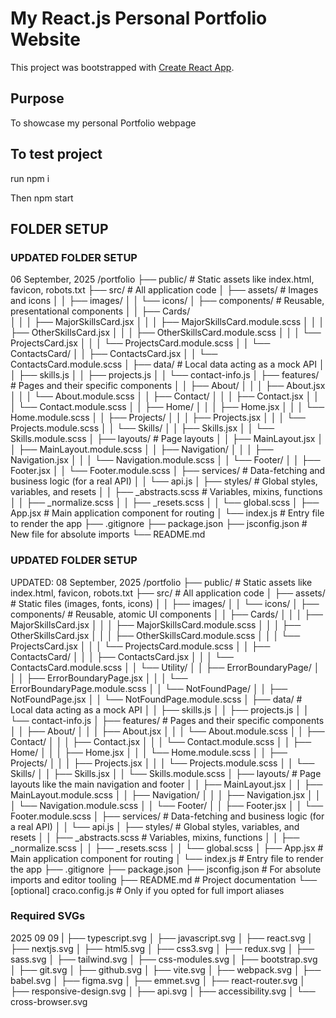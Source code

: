 # My React.js Personal Portfolio Website

This project was bootstrapped with [Create React App](https://github.com/facebook/create-react-app).

## Purpose

To showcase my personal Portfolio webpage

## To test project

run npm i

Then npm start
### 



## FOLDER SETUP



### UPDATED FOLDER SETUP



06 September, 2025
/portfolio
├── public/                 # Static assets like index.html, favicon, robots.txt
├── src/                    # All application code
│   ├── assets/             # Images and icons
│   │   ├── images/
│   │   └── icons/
│   ├── components/         # Reusable, presentational components
│   │   ├── Cards/          
│   │   │   ├── MajorSkillsCard.jsx
│   │   │   ├── MajorSkillsCard.module.scss
│   │   │   ├── OtherSkillsCard.jsx
│   │   │   ├── OtherSkillsCard.module.scss
│   │   │   └── ProjectsCard.jsx
│   │   │   └── ProjectsCard.module.scss
│   │   └── ContactsCard/
│   │       ├── ContactsCard.jsx
│   │       └── ContactsCard.module.scss
│   ├── data/               # Local data acting as a mock API
│   │   ├── skills.js
│   │   ├── projects.js
│   │   └── contact-info.js
│   ├── features/           # Pages and their specific components
│   │   ├── About/
│   │   │   ├── About.jsx
│   │   │   └── About.module.scss
│   │   ├── Contact/
│   │   │   ├── Contact.jsx
│   │   │   └── Contact.module.scss
│   │   ├── Home/
│   │   │   ├── Home.jsx
│   │   │   └── Home.module.scss
│   │   ├── Projects/
│   │   │   ├── Projects.jsx
│   │   │   └── Projects.module.scss
│   │   └── Skills/
│   │       ├── Skills.jsx
│   │       └── Skills.module.scss
│   ├── layouts/            # Page layouts
│   │   ├── MainLayout.jsx
│   │   ├── MainLayout.module.scss
│   │   ├── Navigation/
│   │   │   ├── Navigation.jsx
│   │   │   └── Navigation.module.scss
│   │   └── Footer/
│   │       ├── Footer.jsx
│   │       └── Footer.module.scss
│   ├── services/           # Data-fetching and business logic (for a real API)
│   │   └── api.js
│   ├── styles/             # Global styles, variables, and resets
│   │   ├── _abstracts.scss   # Variables, mixins, functions
│   │   ├── _normalize.scss
│   │   ├── _resets.scss
│   │   └── global.scss
│   ├── App.jsx             # Main application component for routing
│   └── index.js            # Entry file to render the app
├── .gitignore
├── package.json
├── jsconfig.json           # New file for absolute imports
└── README.md


### UPDATED FOLDER SETUP
UPDATED: 08 September, 2025
/portfolio
├── public/                 # Static assets like index.html, favicon, robots.txt
├── src/                    # All application code
│   ├── assets/             # Static files (images, fonts, icons)
│   │   ├── images/
│   │   └── icons/
│   ├── components/         # Reusable, atomic UI components
│   │   ├── Cards/
│   │   │   ├── MajorSkillsCard.jsx
│   │   │   ├── MajorSkillsCard.module.scss
│   │   │   ├── OtherSkillsCard.jsx
│   │   │   ├── OtherSkillsCard.module.scss
│   │   │   └── ProjectsCard.jsx
│   │   │   └── ProjectsCard.module.scss
│   │   ├── ContactsCard/
│   │   │   ├── ContactsCard.jsx
│   │   │   └── ContactsCard.module.scss
│   │   └── Utility/
│   │       ├── ErrorBoundaryPage/
│   │       │   ├── ErrorBoundaryPage.jsx
│   │       │   └── ErrorBoundaryPage.module.scss
│   │       └── NotFoundPage/
│   │           ├── NotFoundPage.jsx
│   │           └── NotFoundPage.module.scss
│   ├── data/               # Local data acting as a mock API
│   │   ├── skills.js
│   │   ├── projects.js
│   │   └── contact-info.js
│   ├── features/           # Pages and their specific components
│   │   ├── About/
│   │   │   ├── About.jsx
│   │   │   └── About.module.scss
│   │   ├── Contact/
│   │   │   ├── Contact.jsx
│   │   │   └── Contact.module.scss
│   │   ├── Home/
│   │   │   ├── Home.jsx
│   │   │   └── Home.module.scss
│   │   ├── Projects/
│   │   │   ├── Projects.jsx
│   │   │   └── Projects.module.scss
│   │   └── Skills/
│   │       ├── Skills.jsx
│   │       └── Skills.module.scss
│   ├── layouts/            # Page layouts like the main navigation and footer
│   │   ├── MainLayout.jsx
│   │   ├── MainLayout.module.scss
│   │   ├── Navigation/
│   │   │   ├── Navigation.jsx
│   │   │   └── Navigation.module.scss
│   │   └── Footer/
│   │       ├── Footer.jsx
│   │       └── Footer.module.scss
│   ├── services/           # Data-fetching and business logic (for a real API)
│   │   └── api.js
│   ├── styles/             # Global styles, variables, and resets
│   │   ├── _abstracts.scss   # Variables, mixins, functions
│   │   ├── _normalize.scss
│   │   ├── _resets.scss
│   │   └── global.scss
│   ├── App.jsx             # Main application component for routing
│   └── index.js            # Entry file to render the app
├── .gitignore
├── package.json
├── jsconfig.json           # For absolute imports and editor tooling
├── README.md               # Project documentation
└── [optional] craco.config.js # Only if you opted for full import aliases

### Required SVGs
2025 09 09
    |   ├── typescript.svg
    │   ├── javascript.svg
    │   ├── react.svg
    │   ├── nextjs.svg
    │   ├── html5.svg
    │   ├── css3.svg
    │   ├── redux.svg
    │   ├── sass.svg
    │   ├── tailwind.svg
    │   ├── css-modules.svg
    │   ├── bootstrap.svg
    │   ├── git.svg
    │   ├── github.svg
    │   ├── vite.svg
    │   ├── webpack.svg
    │   ├── babel.svg
    │   ├── figma.svg
    │   ├── emmet.svg
    │   ├── react-router.svg
    │   ├── responsive-design.svg
    │   ├── api.svg
    │   ├── accessibility.svg
    │   └── cross-browser.svg